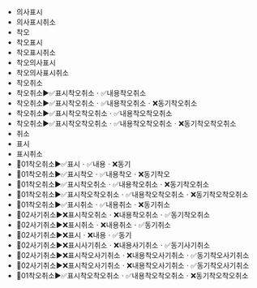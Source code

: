 - 의사표시
- 의사표시취소
- 착오
- 착오표시
- 착오표시취소
- 착오의사표시
- 착오의사표시취소
- 착오취소
- 착오취소▶️✅표시착오취소ㆍ✅내용착오취소
- 착오취소▶️✅표시착오취소ㆍ✅내용착오취소ㆍ❌동기착오취소
- 착오취소▶️✅표시착오착오취소ㆍ✅내용착오착오취소
- 착오취소▶️✅표시착오착오취소ㆍ✅내용착오착오취소ㆍ❌동기착오착오취소
- 취소
- 표시
- 표시취소
- 📌01착오취소▶️✅표시ㆍ✅내용ㆍ❌동기
- 📌01착오취소▶️✅표시착오ㆍ✅내용착오ㆍ❌동기착오
- 📌01착오취소▶️✅표시착오취소ㆍ✅내용착오취소ㆍ❌동기착오취소
- 📌01착오취소▶️✅표시착오착오취소ㆍ✅내용착오착오취소ㆍ❌동기착오착오취소
- 📌01착오취소▶️✅표시취소ㆍ✅내용취소ㆍ❌동기취소
- 📌02사기취소▶️❌표시착오취소ㆍ❌내용착오취소ㆍ✅동기착오취소
- 📌02사기취소▶️❌표시취소ㆍ❌내용취소ㆍ✅동기취소
- 📌02사기취소▶️❌표시ㆍ❌내용ㆍ✅동기
- 📌02사기취소▶️❌표시사기취소ㆍ❌내용사기취소ㆍ✅동기사기취소
- 📌02사기취소▶️❌표시착오사기취소ㆍ❌내용착오사기취소ㆍ✅동기착오사기취소
- 🚩02사기취소▶️❌표시착오사기취소ㆍ❌내용착오사기취소ㆍ✅동기착오사기취소
- 🚩01착오취소▶️✅표시착오착오취소ㆍ✅내용착오착오취소ㆍ❌동기착오착오취소